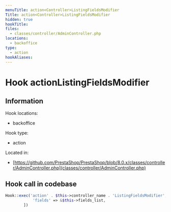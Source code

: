 ```yaml
---
menuTitle: action<Controller>ListingFieldsModifier
Title: action<Controller>ListingFieldsModifier
hidden: true
hookTitle: 
files:
  - classes/controller/AdminController.php
locations:
  - backoffice
type:
  - action
hookAliases:
---
```


# Hook action<Controller>ListingFieldsModifier

## Information

Hook locations: 
  - backoffice

Hook type: 
  - action

Located in: 
  - [https://github.com/PrestaShop/PrestaShop/blob/8.0.x/classes/controller/AdminController.php](classes/controller/AdminController.php)

## Hook call in codebase

```php
Hook::exec('action' . $this->controller_name . 'ListingFieldsModifier', [
            'fields' => &$this->fields_list,
        ])
```